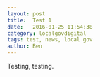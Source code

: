 ```yaml
---
layout: post
title:  Test 1
date:   2016-01-25 11:54:38
category: localgovdigital
tags: test, news, local gov
author: Ben
---
```

Testing, testing.